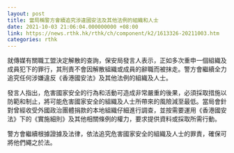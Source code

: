 ```yaml
---
layout: post
title: 當局稱警方會續追究涉違國安法及其他法例的組織和人士
date: 2021-10-03 21:06:04.000000000 +08:00
link: https://news.rthk.hk/rthk/ch/component/k2/1613326-20211003.htm
categories: rthk
---
```


就傳媒有關職工盟決定解散的查詢，保安局發言人表示，正如多次重申一個組織及成員犯下的罪行，其刑責不會因解散組織或成員的辭職而被抹走。警方會繼續全力追究任何涉嫌違反《香港國安法》及其他法例的組織及人士。

發言人指出，危害國家安全的行為和活動可造成非常嚴重的後果，必須採取措施以防範和制止，將可能危害國家安全的組織及人士所帶來的風險減至最低。當局會針對曾經收受外國政治團體捐款的本地組織仔細進行調查，並按需要運用《香港國安法》下的《實施細則》及其他相關條例的權力，要求提供資料或採取所需行動。

警方會繼續根據證據及法律，依法追究危害國家安全的組織及人士的罪責，確保可將他們繩之於法。
